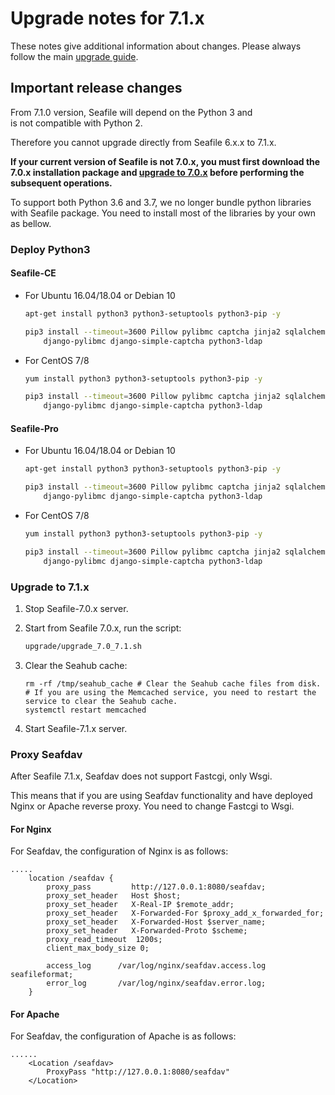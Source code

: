 # Upgrade notes for 7.1.x

These notes give additional information about changes.
Please always follow the main [upgrade guide](./upgrade.md).

## Important release changes

From 7.1.0 version, Seafile will depend on the Python 3 and is not compatible with Python 2.

Therefore you cannot upgrade directly from Seafile 6.x.x to 7.1.x.

**If your current version of Seafile is not 7.0.x, you must first download the 7.0.x installation package and **[**upgrade to 7.0.x**](./upgrade_notes_for_7.0.x.md)** before performing the subsequent operations.**

To support both Python 3.6 and 3.7, we no longer bundle python libraries with Seafile package. You need to install most of the libraries by your own as bellow.

### Deploy Python3

#### Seafile-CE

* For Ubuntu 16.04/18.04 or Debian 10

  ```sh
  apt-get install python3 python3-setuptools python3-pip -y

  pip3 install --timeout=3600 Pillow pylibmc captcha jinja2 sqlalchemy psd-tools \
      django-pylibmc django-simple-captcha python3-ldap

  ```

* For CentOS 7/8

  ```sh
  yum install python3 python3-setuptools python3-pip -y

  pip3 install --timeout=3600 Pillow pylibmc captcha jinja2 sqlalchemy psd-tools \
      django-pylibmc django-simple-captcha python3-ldap

  ```

#### Seafile-Pro

* For Ubuntu 16.04/18.04 or Debian 10

  ```sh
  apt-get install python3 python3-setuptools python3-pip -y

  pip3 install --timeout=3600 Pillow pylibmc captcha jinja2 sqlalchemy psd-tools \
      django-pylibmc django-simple-captcha python3-ldap

  ```

* For CentOS 7/8

  ```sh
  yum install python3 python3-setuptools python3-pip -y

  pip3 install --timeout=3600 Pillow pylibmc captcha jinja2 sqlalchemy psd-tools \
      django-pylibmc django-simple-captcha python3-ldap

  ```

### Upgrade to 7.1.x

1. Stop Seafile-7.0.x server.
2. Start from Seafile 7.0.x, run the script:

   ```sh
   upgrade/upgrade_7.0_7.1.sh

   ```

3. Clear the Seahub cache:

   ```
   rm -rf /tmp/seahub_cache # Clear the Seahub cache files from disk.
   # If you are using the Memcached service, you need to restart the service to clear the Seahub cache.
   systemctl restart memcached

   ```

4. Start Seafile-7.1.x server.

### Proxy Seafdav

After Seafile 7.1.x, Seafdav does not support Fastcgi, only Wsgi.

This means that if you are using Seafdav functionality and have deployed Nginx or Apache reverse proxy. You need to change Fastcgi to Wsgi.

#### For Nginx

For Seafdav, the configuration of Nginx is as follows:

```
.....
    location /seafdav {
        proxy_pass         http://127.0.0.1:8080/seafdav;
        proxy_set_header   Host $host;
        proxy_set_header   X-Real-IP $remote_addr;
        proxy_set_header   X-Forwarded-For $proxy_add_x_forwarded_for;
        proxy_set_header   X-Forwarded-Host $server_name;
        proxy_set_header   X-Forwarded-Proto $scheme;
        proxy_read_timeout  1200s;
        client_max_body_size 0;

        access_log      /var/log/nginx/seafdav.access.log seafileformat;
        error_log       /var/log/nginx/seafdav.error.log;
    }

```

#### For Apache

For Seafdav, the configuration of Apache is as follows:

```
......
    <Location /seafdav>
        ProxyPass "http://127.0.0.1:8080/seafdav"
    </Location>

```


